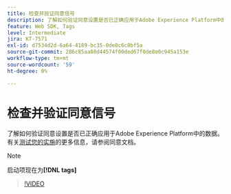```yaml
---
title: 检查并验证同意信号
description: 了解如何验证同意设置是否已正确应用于Adobe Experience Platform中的数据。
feature: Web SDK, Tags
level: Intermediate
jira: KT-7571
exl-id: d7534d2d-6a64-4189-bc35-0de8c6c8bf5a
source-git-commit: 286c85aa88d44574f00ded67f0de8e0c945a153e
workflow-type: tm+mt
source-wordcount: '59'
ht-degree: 0%

---
```


# 检查并验证同意信号

了解如何验证同意设置是否已正确应用于Adobe Experience Platform中的数据。 有关[测试您的实施](https://experienceleague.adobe.com/docs/experience-platform/landing/governance-privacy-security/consent/adobe/overview.html?lang=zh-Hans#test-implementation)的更多信息，请参阅同意文档。

>[!NOTE]
>
> 启动项现在为&#x200B;**[!DNL tags]**

>[!VIDEO](https://video.tv.adobe.com/v/3443801/?learn=on&enablevpops&captions=chi_hans)

